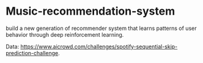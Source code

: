 # Music-recommendation-system
build a new generation of recommender system that learns patterns of user behavior through deep reinforcement learning.

Data: https://www.aicrowd.com/challenges/spotify-sequential-skip-prediction-challenge.
